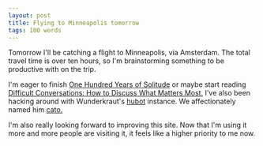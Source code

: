 ```yaml
---
layout: post
title: Flying to Minneapolis tomorrow
tags: 100 words
---
```


Tomorrow I'll be catching a flight to Minneapolis, via Amsterdam. The total travel time is over ten hours, so I'm brainstorming something to be productive with on the trip.

I'm eager to finish <a href="http://www.amazon.co.uk/gp/product/B00HVPSXNS/ref=as_li_tl?ie=UTF8&camp=1634&creative=19450&creativeASIN=B00HVPSXNS&linkCode=as2&tag=lewisnymancou-21&linkId=NGNBPJH7E3TMR627">One Hundred Years of Solitude</a> or maybe start reading <a href="http://www.amazon.co.uk/gp/product/0670921343/ref=as_li_tl?ie=UTF8&camp=1634&creative=19450&creativeASIN=0670921343&linkCode=as2&tag=lewisnymancou-21&linkId=62KFSUTSNRZHMVJP">Difficult Conversations: How to Discuss What Matters Most.</a> I've also been hacking around with Wunderkraut's [hubot](https://hubot.github.com/) instance. We affectionately named him [cato.](https://github.com/WunderRoot/cato)

I'm also really looking forward to improving this site. Now that I'm using it more and more people are visiting it, it feels like a higher priority to me now.
